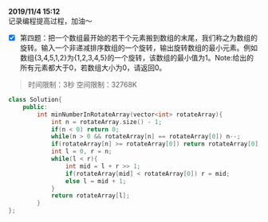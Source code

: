 **2019/11/4 15:12**  
记录编程提高过程，加油～
- [x] 第四题：把一个数组最开始的若干个元素搬到数组的末尾，我们称之为数组的旋转。输入一个非递减排序数组的一个旋转，输出旋转数组的最小元素。例如数组{3,4,5,1,2}为{1,2,3,4,5}的一个旋转，该数组的最小值为1。Note:给出的所有元素都大于0，若数组大小为0，请返回0。
> 时间限制：3秒  空间限制：32768K
```cpp
class Solution{
    public:
        int minNumberInRotateArray(vector<int> rotateArray){
            int n = rotateArray.size() - 1;
            if(n < 0) return 0;
            while(n > 0 && rotateArray[n] == rotateArray[0]) n--;
            if(rotateArray[n] >= rotateArray[0]) return rotateArray[0];
            int l = 0, r = n;
            while(l < r){
                int mid = l + r >> 1;
                if(rotateArray[mid] < rotateArray[0]) r = mid;
                else l = mid + 1;
            }
            return rotateArray[l];
        }
};
```
